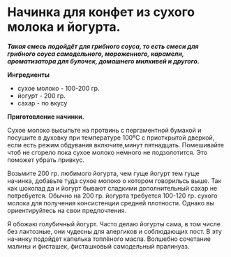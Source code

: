 # Начинка для конфет из сухого молока и йогурта.

_**Такая смесь подойдёт для грибного соуса, то есть смеси для грибного соуса самодельного, мороженного, карамели, ароматизатора для булочек, домашнего милкивей и другого.**_

**Ингредиенты**

- сухое молоко - 100-200 гр.
- йогурт - 200 гр.
- сахар - по вкусу

**Приготовление начинки.**

Сухое молоко высыпьте на протвинь с пергаментной бумакой и посушите в духовку при температуре 100⁰C с приоткрытой дверкой, если есть режим обдувания включите,минут пятнадцать. Помешивайте чтоб не сгорело пока сухое молоко немного не подзолотится. Это поможет убрать привкус.

Возьмите 200 гр. любимого йогурта, чем гуще йогурт тем гуще начинка, добавьте туда сухое молоко о котором говорильсь выше. Так как шоколад да и йогурт бывают сладкими дополнительный сахар не потребуется. Обычно на 200 гр. йогурта требуется 100-120 гр. сухого молока для получения консистенции средней плотности. Однако вы ориентируйтесь на свои предпочтения.

Я обожаю голубичный йогурт. Часто делаю йогурты сама, в том числе без лактозные, они чудесны для алергиков и соблюдающих пост. В эту начинку подойдет капелька топлёного масла. Волшебно сочетание малины и фисташек, фисташковый самодельный пралинуаз.
